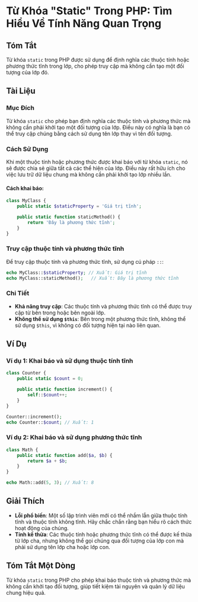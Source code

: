<!--
Meta Description: # Từ Khóa "Static" Trong PHP: Tìm Hiểu Về Tính Năng Quan Trọng ## Tóm Tắt Từ khóa `static` trong PHP được sử dụng để định nghĩa các thuộc tính hoặc ph...
Meta Keywords: tĩnh, tính, thức, phương, thuộc
-->

# Từ Khóa "Static" Trong PHP: Tìm Hiểu Về Tính Năng Quan Trọng

## Tóm Tắt
Từ khóa `static` trong PHP được sử dụng để định nghĩa các thuộc tính hoặc phương thức tĩnh trong lớp, cho phép truy cập mà không cần tạo một đối tượng của lớp đó.

## Tài Liệu
### Mục Đích
Từ khóa `static` cho phép bạn định nghĩa các thuộc tính và phương thức mà không cần phải khởi tạo một đối tượng của lớp. Điều này có nghĩa là bạn có thể truy cập chúng bằng cách sử dụng tên lớp thay vì tên đối tượng.

### Cách Sử Dụng
Khi một thuộc tính hoặc phương thức được khai báo với từ khóa `static`, nó sẽ được chia sẻ giữa tất cả các thể hiện của lớp. Điều này rất hữu ích cho việc lưu trữ dữ liệu chung mà không cần phải khởi tạo lớp nhiều lần.

#### Cách khai báo:
```php
class MyClass {
    public static $staticProperty = 'Giá trị tĩnh';

    public static function staticMethod() {
        return 'Đây là phương thức tĩnh';
    }
}
```

### Truy cập thuộc tính và phương thức tĩnh
Để truy cập thuộc tính và phương thức tĩnh, sử dụng cú pháp `::`:
```php
echo MyClass::$staticProperty; // Xuất: Giá trị tĩnh
echo MyClass::staticMethod();   // Xuất: Đây là phương thức tĩnh
```

### Chi Tiết
- **Khả năng truy cập**: Các thuộc tính và phương thức tĩnh có thể được truy cập từ bên trong hoặc bên ngoài lớp.
- **Không thể sử dụng `$this`**: Bên trong một phương thức tĩnh, không thể sử dụng `$this`, vì không có đối tượng hiện tại nào liên quan.
  
## Ví Dụ
### Ví dụ 1: Khai báo và sử dụng thuộc tính tĩnh
```php
class Counter {
    public static $count = 0;

    public static function increment() {
        self::$count++;
    }
}

Counter::increment();
echo Counter::$count; // Xuất: 1
```

### Ví dụ 2: Khai báo và sử dụng phương thức tĩnh
```php
class Math {
    public static function add($a, $b) {
        return $a + $b;
    }
}

echo Math::add(5, 3); // Xuất: 8
```

## Giải Thích
- **Lỗi phổ biến**: Một số lập trình viên mới có thể nhầm lẫn giữa thuộc tính tĩnh và thuộc tính không tĩnh. Hãy chắc chắn rằng bạn hiểu rõ cách thức hoạt động của chúng.
- **Tính kế thừa**: Các thuộc tính hoặc phương thức tĩnh có thể được kế thừa từ lớp cha, nhưng không thể gọi chúng qua đối tượng của lớp con mà phải sử dụng tên lớp cha hoặc lớp con.

## Tóm Tắt Một Dòng
Từ khóa `static` trong PHP cho phép khai báo thuộc tính và phương thức mà không cần khởi tạo đối tượng, giúp tiết kiệm tài nguyên và quản lý dữ liệu chung hiệu quả.